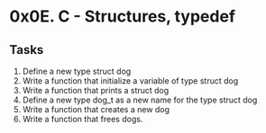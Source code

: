 # 0x0E. C - Structures, typedef
## Tasks
1. Define a new type struct dog 
2. Write a function that initialize a variable of type struct dog
3. Write a function that prints a struct dog
4. Define a new type dog_t as a new name for the type struct dog
5. Write a function that creates a new dog
6. Write a function that frees dogs.
